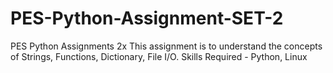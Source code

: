 # PES-Python-Assignment-SET-2
PES Python Assignments 2x  This assignment is to understand the concepts of Strings, Functions, Dictionary, File I/O.  Skills Required - Python, Linux
